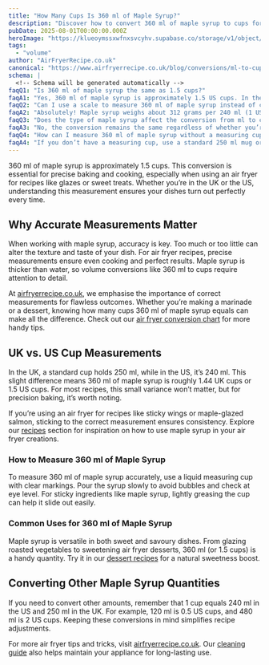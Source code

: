 ```yaml
---
title: "How Many Cups Is 360 ml of Maple Syrup?"
description: "Discover how to convert 360 ml of maple syrup to cups for perfect baking and cooking measurements every time. Get the exact conversion now!"
pubDate: 2025-08-01T00:00:00.000Z
heroImage: "https://klueoymssxwfnxsvcyhv.supabase.co/storage/v1/object/public/Shmucket/how-many-cups-is-360-ml-of-maple-syrup.webp"
tags:
  - "volume"
author: "AirFryerRecipe.co.uk"
canonical: "https://www.airfryerrecipe.co.uk/blog/conversions/ml-to-cups/how-many-cups-is-360-ml-of-maple-syrup"
schema: |
  <!-- Schema will be generated automatically -->
faqQ1: "Is 360 ml of maple syrup the same as 1.5 cups?"
faqA1: "Yes, 360 ml of maple syrup is approximately 1.5 US cups. In the UK, it’s slightly less at 1.44 cups due to the larger UK cup size (250 ml). For most recipes, this small difference won’t affect the outcome."
faqQ2: "Can I use a scale to measure 360 ml of maple syrup instead of cups?"
faqA2: "Absolutely! Maple syrup weighs about 312 grams per 240 ml (1 US cup), so 360 ml would be roughly 468 grams. Using a kitchen scale can be more accurate, especially for sticky ingredients like syrup."
faqQ3: "Does the type of maple syrup affect the conversion from ml to cups?"
faqA3: "No, the conversion remains the same regardless of whether you’re using light, dark, or pure maple syrup. The density is consistent, so 360 ml will always equal approximately 1.5 US cups."
faqQ4: "How can I measure 360 ml of maple syrup without a measuring cup?"
faqA4: "If you don’t have a measuring cup, use a standard 250 ml mug or glass. Fill it to just under 1.5 times for 360 ml. Alternatively, use tablespoons (15 ml each) – 360 ml equals 24 tablespoons."
---
```

<p>360 ml of maple syrup is approximately 1.5 cups. This conversion is essential for precise baking and cooking, especially when using an air fryer for recipes like glazes or sweet treats. Whether you’re in the UK or the US, understanding this measurement ensures your dishes turn out perfectly every time.</p>

<h2>Why Accurate Measurements Matter</h2>
<p>When working with maple syrup, accuracy is key. Too much or too little can alter the texture and taste of your dish. For air fryer recipes, precise measurements ensure even cooking and perfect results. Maple syrup is thicker than water, so volume conversions like 360 ml to cups require attention to detail.</p>
<p>At <a href=https://www.airfryerrecipe.co.uk/>airfryerrecipe.co.uk</a>, we emphasise the importance of correct measurements for flawless outcomes. Whether you’re making a marinade or a dessert, knowing how many cups 360 ml of maple syrup equals can make all the difference. Check out our <a href=https://www.airfryerrecipe.co.uk/air-fryer-conversion-chart>air fryer conversion chart</a> for more handy tips.</p>

<h2>UK vs. US Cup Measurements</h2>
<p>In the UK, a standard cup holds 250 ml, while in the US, it’s 240 ml. This slight difference means 360 ml of maple syrup is roughly 1.44 UK cups or 1.5 US cups. For most recipes, this small variance won’t matter, but for precision baking, it’s worth noting.</p>
<p>If you’re using an air fryer for recipes like sticky wings or maple-glazed salmon, sticking to the correct measurement ensures consistency. Explore our <a href=https://www.airfryerrecipe.co.uk/recipes>recipes</a> section for inspiration on how to use maple syrup in your air fryer creations.</p>

<h3>How to Measure 360 ml of Maple Syrup</h3>
<p>To measure 360 ml of maple syrup accurately, use a liquid measuring cup with clear markings. Pour the syrup slowly to avoid bubbles and check at eye level. For sticky ingredients like maple syrup, lightly greasing the cup can help it slide out easily.</p>

<h3>Common Uses for 360 ml of Maple Syrup</h3>
<p>Maple syrup is versatile in both sweet and savoury dishes. From glazing roasted vegetables to sweetening air fryer desserts, 360 ml (or 1.5 cups) is a handy quantity. Try it in our <a href=https://www.airfryerrecipe.co.uk/recipe-category/dessert>dessert recipes</a> for a natural sweetness boost.</p>

<h2>Converting Other Maple Syrup Quantities</h2>
<p>If you need to convert other amounts, remember that 1 cup equals 240 ml in the US and 250 ml in the UK. For example, 120 ml is 0.5 US cups, and 480 ml is 2 US cups. Keeping these conversions in mind simplifies recipe adjustments.</p>
<p>For more air fryer tips and tricks, visit <a href=https://www.airfryerrecipe.co.uk/>airfryerrecipe.co.uk</a>. Our <a href=https://www.airfryerrecipe.co.uk/air-fryer-cleaner>cleaning guide</a> also helps maintain your appliance for long-lasting use.</p>
